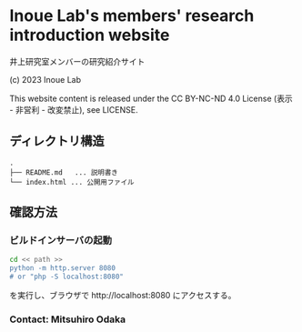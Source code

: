 # Inoue Lab's members' research introduction website
井上研究室メンバーの研究紹介サイト

(c) 2023 Inoue Lab

This website content is released under the CC BY-NC-ND 4.0 License (表示 - 非営利 - 改変禁止), see LICENSE.

## ディレクトリ構造
```
.
├── README.md	... 説明書き
└── index.html ... 公開用ファイル
```

## 確認方法
### ビルドインサーバの起動

``` bash
cd << path >>
python -m http.server 8080
# or "php -S localhost:8080"
```
を実行し、ブラウザで http://localhost:8080 にアクセスする。

### Contact: Mitsuhiro Odaka
